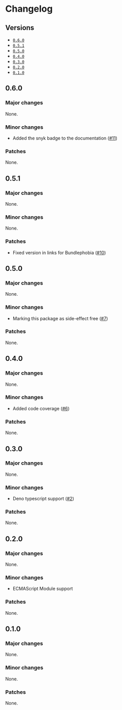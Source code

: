 # Changelog

## Versions

- [`0.6.0`](#060)
- [`0.5.1`](#051)
- [`0.5.0`](#050)
- [`0.4.0`](#040)
- [`0.3.0`](#030)
- [`0.2.0`](#020)
- [`0.1.0`](#010)

## 0.6.0

### Major changes

None.

### Minor changes

- Added the snyk badge to the documentation ([#11](https://github.com/aminnairi/javascript-jsonvalidator/pull/11))

### Patches

None.

## 0.5.1

### Major changes

None.

### Minor changes

None.

### Patches

- Fixed version in links for Bundlephobia ([#10](https://github.com/aminnairi/javascript-jsonvalidator/pull/10))

## 0.5.0

### Major changes

None.

### Minor changes

- Marking this package as side-effect free ([#7](https://github.com/aminnairi/javascript-jsonvalidator/pull/7))

### Patches

None.

## 0.4.0

### Major changes

None.

### Minor changes

- Added code coverage ([#6](https://github.com/aminnairi/javascript-jsonvalidator/pull/6))

### Patches

None.

## 0.3.0

### Major changes

None.

### Minor changes

- Deno typescript support ([#2](https://github.com/aminnairi/javascript-jsonvalidator/pull/2))

### Patches

None.

## 0.2.0

### Major changes

None.

### Minor changes

- ECMAScript Module support

### Patches

None.

## 0.1.0

### Major changes

None.

### Minor changes

None.

### Patches

None.
